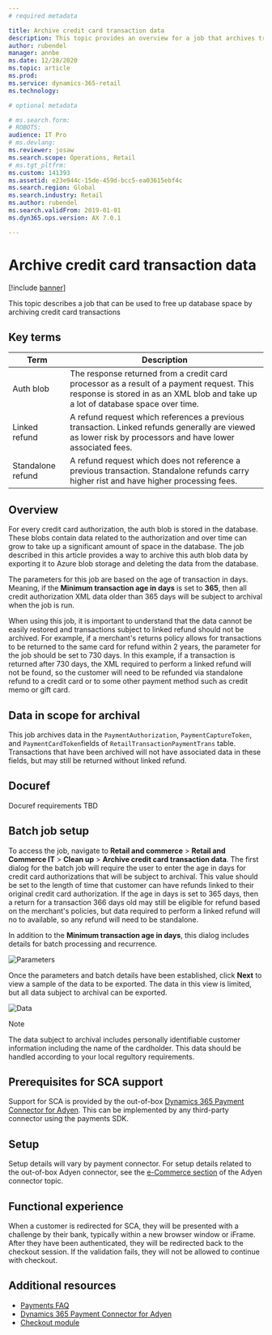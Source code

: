 ```yaml
---
# required metadata

title: Archive credit card transaction data
description: This topic provides an overview for a job that archives transaction data to free up database space.
author: rubendel
manager: annbe
ms.date: 12/28/2020
ms.topic: article
ms.prod: 
ms.service: dynamics-365-retail
ms.technology: 

# optional metadata

# ms.search.form: 
# ROBOTS: 
audience: IT Pro
# ms.devlang: 
ms.reviewer: josaw
ms.search.scope: Operations, Retail
# ms.tgt_pltfrm: 
ms.custom: 141393
ms.assetid: e23e944c-15de-459d-bcc5-ea03615ebf4c
ms.search.region: Global
ms.search.industry: Retail
ms.author: rubendel
ms.search.validFrom: 2019-01-01
ms.dyn365.ops.version: AX 7.0.1

---
```


# Archive credit card transaction data


[!include [banner](../includes/banner.md)]

This topic describes a job that can be used to free up database space by archiving credit card transactions

## Key terms

| Term | Description |
|---|---|
| Auth blob | The response returned from a credit card processor as a result of a payment request. This response is stored in as an XML blob and take up a lot of database space over time. |
| Linked refund | A refund request which references a previous transaction. Linked refunds generally are viewed as lower risk by processors and have lower associated fees. |
| Standalone refund | A refund request which does not reference a previous transaction. Standalone refunds carry higher rist and have higher processing fees. |

## Overview

For every credit card authorization, the auth blob is stored in the database. These blobs contain data related to the authorization and over time can grow to take up a significant amount of space in the database. The job described in this article provides a way to archive this auth blob data by exporting it to Azure blob storage and deleting the data from the database. 

The parameters for this job are based on the age of transaction in days. Meaning, if the **Minimum transaction age in days** is set to **365**, then all credit authorization XML data older than 365 days will be subject to archival when the job is run. 

When using this job, it is important to understand that the data cannot be easily restored and transactions subject to linked refund should not be archived. For example, if a merchant's returns policy allows for transactions to be returned to the same card for refund within 2 years, the parameter for the job should be set to 730 days. In this example, if a transaction is returned after 730 days, the XML required to perform a linked refund will not be found, so the customer will need to be refunded via standalone refund to a credit card or to some other payment method such as credit memo or gift card. 

## Data in scope for archival

This job archives data in the `PaymentAuthorization`, `PaymentCaptureToken`, and `PaymentCardToken`fields of `RetailTransactionPaymentTrans` table. Transactions that have been archived will not have associated data in these fields, but may still be returned without linked refund. 

## Docuref

Docuref requirements TBD

## Batch job setup

To access the job, navigate to **Retail and commerce** \> **Retail and Commerce IT** \> **Clean up** \> **Archive credit card transaction data**. The first dialog for the batch job will require the user to enter the age in days for credit card authorizations that will be subject to archival. This value should be set to the length of time that customer can have refunds linked to their original credit card authorization. If the age in days is set to 365 days, then a return for a transaction 366 days old may still be eligible for refund based on the merchant's policies, but data required to perform a linked refund will no to available, so any refund will need to be standalone. 

In addition to the **Minimum transaction age in days**, this dialog includes details for batch processing and recurrence. 

![Parameters](../media/Payments/batch1.png)

Once the parameters and batch details have been established, click **Next** to view a sample of the data to be exported. The data in this view is limited, but all data subject to archival can be exported. 

![Data](../media/Payments/batch2.png)

> [!NOTE]
> The data subject to archival includes personally identifiable customer information including the name of the cardholder. This data should be handled according to your local regultory requirements.





## Prerequisites for SCA support

Support for SCA is provided by the out-of-box [Dynamics 365 Payment Connector for Adyen](https://docs.microsoft.com/dynamics365/commerce/dev-itpro/adyen-connector?tabs=8-1-3). This can be implemented by any third-party connector using the payments SDK.

## Setup

Setup details will vary by payment connector. For setup details related to the out-of-box Adyen connector, see the [e-Commerce section](https://docs.microsoft.com/dynamics365/commerce/dev-itpro/adyen-connector?tabs=8-1-3#e-commerce) of the Adyen connector topic. 

## Functional experience

When a customer is redirected for SCA, they will be presented with a challenge by their bank, typically within a new browser window or iFrame. After they have been authenticated, they will be redirected back to the checkout session. If the validation fails, they will not be allowed to continue with checkout. 

## Additional resources

- [Payments FAQ](https://docs.microsoft.com/dynamics365/unified-operations/retail/dev-itpro/payments-retail)
- [Dynamics 365 Payment Connector for Adyen](https://docs.microsoft.com/dynamics365/commerce/dev-itpro/adyen-connector?tabs=8-1-3)
- [Checkout module](https://docs.microsoft.com/dynamics365/commerce/add-checkout-module)
